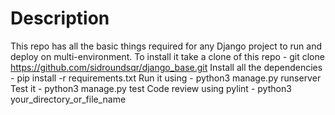 # Description
This repo has all the basic things required for any Django project to run and deploy on multi-environment.
To install it take a clone of this repo - git clone https://github.com/sidroundsqr/django_base.git
Install all the dependencies - pip install -r requirements.txt
Run it using - python3 manage.py runserver
Test it - python3 manage.py test
Code review using pylint - python3 your_directory_or_file_name
